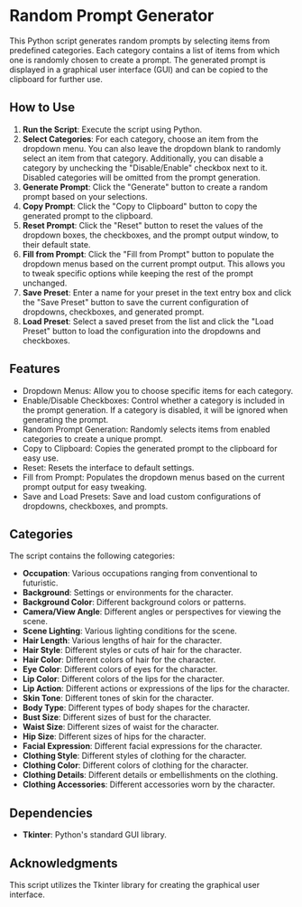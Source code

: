# Random Prompt Generator

This Python script generates random prompts by selecting items from predefined categories. Each category contains a list of items from which one is randomly chosen to create a prompt. The generated prompt is displayed in a graphical user interface (GUI) and can be copied to the clipboard for further use.

## How to Use

1. **Run the Script**: Execute the script using Python.
2. **Select Categories**: For each category, choose an item from the dropdown menu. You can also leave the dropdown blank to randomly select an item from that category. Additionally, you can disable a category by unchecking the "Disable/Enable" checkbox next to it. Disabled categories will be omitted from the prompt generation.
3. **Generate Prompt**: Click the "Generate" button to create a random prompt based on your selections.
4. **Copy Prompt**: Click the "Copy to Clipboard" button to copy the generated prompt to the clipboard.
5. **Reset Prompt**: Click the "Reset" button to reset the values of the dropdown boxes, the checkboxes, and the prompt output window, to their default state.
6. **Fill from Prompt**: Click the "Fill from Prompt" button to populate the dropdown menus based on the current prompt output. This allows you to tweak specific options while keeping the rest of the prompt unchanged.
7. **Save Preset**: Enter a name for your preset in the text entry box and click the "Save Preset" button to save the current configuration of dropdowns, checkboxes, and generated prompt.
8. **Load Preset**: Select a saved preset from the list and click the "Load Preset" button to load the configuration into the dropdowns and checkboxes.

   
## Features

-    Dropdown Menus: Allow you to choose specific items for each category.
-    Enable/Disable Checkboxes: Control whether a category is included in the prompt generation. If a category is disabled, it will be ignored when generating the prompt.
-    Random Prompt Generation: Randomly selects items from enabled categories to create a unique prompt.
-    Copy to Clipboard: Copies the generated prompt to the clipboard for easy use.
-    Reset: Resets the interface to default settings.
-    Fill from Prompt: Populates the dropdown menus based on the current prompt output for easy tweaking.
-    Save and Load Presets: Save and load custom configurations of dropdowns, checkboxes, and prompts.
 
    
## Categories

The script contains the following categories:

- **Occupation**: Various occupations ranging from conventional to futuristic.
- **Background**: Settings or environments for the character.
- **Background Color**: Different background colors or patterns.
- **Camera/View Angle**: Different angles or perspectives for viewing the scene.
- **Scene Lighting**: Various lighting conditions for the scene.
- **Hair Length**: Various lengths of hair for the character.
- **Hair Style**: Different styles or cuts of hair for the character.
- **Hair Color**: Different colors of hair for the character.
- **Eye Color**: Different colors of eyes for the character.
- **Lip Color**: Different colors of the lips for the character.
- **Lip Action**: Different actions or expressions of the lips for the character.
- **Skin Tone**: Different tones of skin for the character.
- **Body Type**: Different types of body shapes for the character.
- **Bust Size**: Different sizes of bust for the character.
- **Waist Size**: Different sizes of waist for the character.
- **Hip Size**: Different sizes of hips for the character.
- **Facial Expression**: Different facial expressions for the character.
- **Clothing Style**: Different styles of clothing for the character.
- **Clothing Color**: Different colors of clothing for the character.
- **Clothing Details**: Different details or embellishments on the clothing.
- **Clothing Accessories**: Different accessories worn by the character.

## Dependencies

- **Tkinter**: Python's standard GUI library.

## Acknowledgments

This script utilizes the Tkinter library for creating the graphical user interface.
